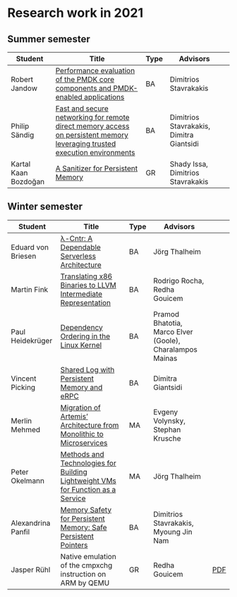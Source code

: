 # Research work in 2021

## Summer semester

| Student       | Title | Type | Advisors |         |
|---------------|-------|------|----------|---------|
| Robert Jandow | [Performance evaluation of the PMDK core components and PMDK-enabled applications](summer/docs/bsc_jandow_performance_evaluation_of_the_pmdk_core_components_and_pmdk_enabled_applications.pdf) | BA | Dimitrios Stavrakakis | |
| Philip Sändig | [Fast and secure networking for remote direct memory access on persistent memory leveraging trusted execution environments](summer/docs/bsc_saendig_fast_and_secure_networking_for_remote_direct_memory_access_on_persistent_memory_leveraging_trusted_execution_environments.pdf) | BA | Dimitrios Stavrakakis, Dimitra Giantsidi |    |
| Kartal Kaan Bozdoğan | [A Sanitizer for Persistent Memory](summer/docs/gr_bozdoğan_a_sanitizer_for_persistent_memory.pdf) | GR | Shady Issa, Dimitrios Stavrakakis |    |


## Winter semester

| Student       | Title | Type | Advisors |         |
|---------------|-------|------|----------|---------|
| Eduard von Briesen | [λ-Cntr: A Dependable Serverless Architecture](winter/docs/bsc_briesen_lambda_cntr_a_dependable_serverless_architecture.pdf) | BA | Jörg Thalheim | |
| Martin Fink | [Translating x86 Binaries to LLVM Intermediate Representation](winter/docs/bsc_fink_translating_x86_binaries_into_llvm_intermediate_representation.pdf) | BA | Rodrigo Rocha, Redha Gouicem | |
| Paul Heidekrüger | [Dependency Ordering in the Linux Kernel](winter/docs/bsc_heidekrueger_dependency_ordering_in_the_linux_kernel.pdf) | BA | Pramod Bhatotia, Marco Elver (Goole), Charalampos Mainas | |
| Vincent Picking | [Shared Log with Persistent Memory and eRPC](winter/docs/bsc_picking_shared_log_with_persistent_memory_and_erpc.pdf) | BA | Dimitra Giantsidi | |
| Merlin Mehmed | [Migration of Artemis’ Architecture from Monolithic to Microservices](winter/docs/msc_mehmed_migration_of_artemis_architecture_from_monolithic_to_microservices.pdf) | MA | Evgeny Volynsky, Stephan Krusche | |
| Peter Okelmann | [Methods and Technologies for Building Lightweight VMs for Function as a Service](winter/docs/msc_okelmann_methods_and_technologies_for_building_lightweight_vms_for_function_as_a_service.pdf) | MA | Jörg Thalheim | |
| Alexandrina Panfil | [Memory Safety for Persistent Memory: Safe Persistent Pointers](winter/docs/bsc_panfil_memory_safety_for_persistent_memory_safe_persistent_pointers.pdf) | BA | Dimitrios Stavrakakis, Myoung Jin Nam | |
| Jasper Rühl | Native emulation of the cmpxchg instruction on ARM by QEMU | GR | Redha Gouicem | [PDF](winter/docs/gr_ruehl_native_emulation_of_the_cmpxchg_instruction_on_arm_by_qemu.pdf)  ||
